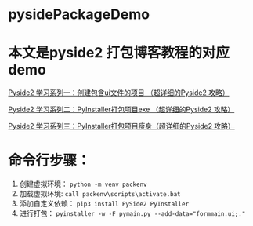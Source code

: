 # pysidePackageDemo
# 本文是pyside2 打包博客教程的对应demo

[Pyside2 学习系列一：创建包含ui文件的项目 （超详细的Pyside2 攻略）](https://blog.csdn.net/goldWave01/article/details/120157906) 

[Pyside2 学习系列二：PyInstaller打包项目exe （超详细的Pyside2 攻略）](https://blog.csdn.net/goldWave01/article/details/120454092)

[Pyside2 学习系列三：PyInstaller打包项目瘦身（超详细的Pyside2 攻略）](https://blog.csdn.net/goldWave01/article/details/120509125)


# 命令行步骤：

1. 创建虚拟环境： `python -m venv packenv`
2. 加载虚拟环境: `call packenv\scripts\activate.bat`
3. 添加自定义依赖： `pip3 install PySide2 PyInstaller`
4. 进行打包： `pyinstaller -w -F pymain.py --add-data="formmain.ui;."`
